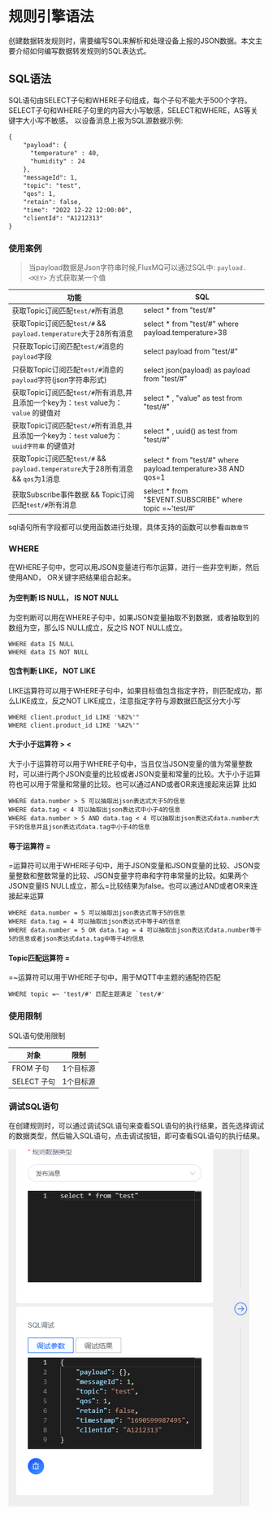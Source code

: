 # 规则引擎语法
创建数据转发规则时，需要编写SQL来解析和处理设备上报的JSON数据。本文主要介绍如何编写数据转发规则的SQL表达式。
## SQL语法

SQL语句由SELECT子句和WHERE子句组成，每个子句不能大于500个字符。SELECT子句和WHERE子句里的内容大小写敏感，SELECT和WHERE，AS等关键字大小写不敏感。
以设备消息上报为SQL源数据示例:

```
{
    "payload": {
      "temperature" : 40,
      "humidity" : 24
    },
    "messageId": 1,
    "topic": "test",
    "qos": 1,
    "retain": false,
    "time": "2022 12-22 12:00:00",
    "clientId": "A1212313"
}
```

### 使用案例
> 当payload数据是Json字符串时候,FluxMQ可以通过SQL中:  `payload.<KEY>` 方式获取某一个值

| **功能**                                                          | **SQL**                                                       |
|-----------------------------------------------------------------|---------------------------------------------------------------|
| 获取Topic订阅匹配`test/#`所有消息                                         | select * from  "test/#"                                       |
| 获取Topic订阅匹配`test/#` && `payload.temperature`大于28所有消息            | select * from "test/#" where payload.temperature>38           |
| 只获取Topic订阅匹配`test/#`消息的`payload`字段                                | select payload from  "test/#"                                 |
| 只获取Topic订阅匹配`test/#`消息的`payload`字符(json字符串形式)                     | select json(payload) as payload from  "test/#"                |
| 获取Topic订阅匹配`test/#`所有消息,并且添加一个key为：`test` value为：`value` 的键值对   | select * , "value" as test from  "test/#"                     |
| 获取Topic订阅匹配`test/#`所有消息,并且添加一个key为：`test` value为：`uuid字符串` 的键值对   | select * , uuid() as test from  "test/#"                      |
| 获取Topic订阅匹配`test/#` && `payload.temperature`大于28所有消息 && `qos`为1消息 | select * from "test/#" where payload.temperature>38 AND qos=1 |
| 获取Subscribe事件数据 &&  Topic订阅匹配`test/#`所有消息                       | select * from "$EVENT.SUBSCRIBE" where topic =~'test/#'       |

sql语句所有字段都可以使用函数进行处理，具体支持的函数可以参看`函数章节`

### WHERE
在WHERE子句中，您可以用JSON变量进行布尔运算，进行一些非空判断，然后使用AND， OR关键字把结果组合起来。
#### **为空判断 IS NULL， IS NOT NULL**
为空判断可以用在WHERE子句中，如果JSON变量抽取不到数据，或者抽取到的数组为空，那么IS NULL成立，反之IS NOT NULL成立。
```
WHERE data IS NULL
WHERE data IS NOT NULL
```
#### **包含判断 LIKE， NOT LIKE**
LIKE运算符可以用于WHERE子句中，如果目标值包含指定字符，则匹配成功，那么LIKE成立，反之NOT LIKE成立，注意指定字符与源数据匹配区分大小写
```
WHERE client.product_id LIKE '%B2%'"
WHERE client.product_id LIKE '%A2%'"
```
#### **大于小于运算符 > <**
大于小于运算符可以用于WHERE子句中，当且仅当JSON变量的值为常量整数时，可以进行两个JSON变量的比较或者JSON变量和常量的比较。大于小于运算符也可以用于常量和常量的比较。也可以通过AND或者OR来连接起来运算
比如
```
WHERE data.number > 5 可以抽取出json表达式大于5的信息 
WHERE data.tag < 4 可以抽取出json表达式中小于4的信息 
WHERE data.number > 5 AND data.tag < 4 可以抽取出json表达式data.number大于5的信息并且json表达式data.tag中小于4的信息
```
#### **等于运算符 =**
=运算符可以用于WHERE子句中，用于JSON变量和JSON变量的比较、JSON变量整数和整数常量的比较、JSON变量字符串和字符串常量的比较。如果两个JSON变量IS NULL成立，那么=比较结果为false。也可以通过AND或者OR来连接起来运算
```
WHERE data.number = 5 可以抽取出json表达式等于5的信息 
WHERE data.tag = 4 可以抽取出json表达式中等于4的信息 
WHERE data.number = 5 OR data.tag = 4 可以抽取出json表达式data.number等于5的信息或者json表达式data.tag中等于4的信息
```
#### **Topic匹配运算符 =**
  =~运算符可以用于WHERE子句中，用于MQTT中主题的通配符匹配
```
WHERE topic =~ 'test/#' 匹配主题满足 `test/#' 
```

### 使用限制

SQL语句使用限制


| **对象** | **限制** |
| --- | --- |
|  FROM 子句 | 1个目标源 |
| SELECT 子句 | 1个目标源 |
### 调试SQL语句
在创建规则时，可以通过调试SQL语句来查看SQL语句的执行结果，首先选择调试的数据类型，然后输入SQL语句，点击调试按钮，即可查看SQL语句的执行结果。
![img.png](../../../assets/images/vs/testrule.png)
